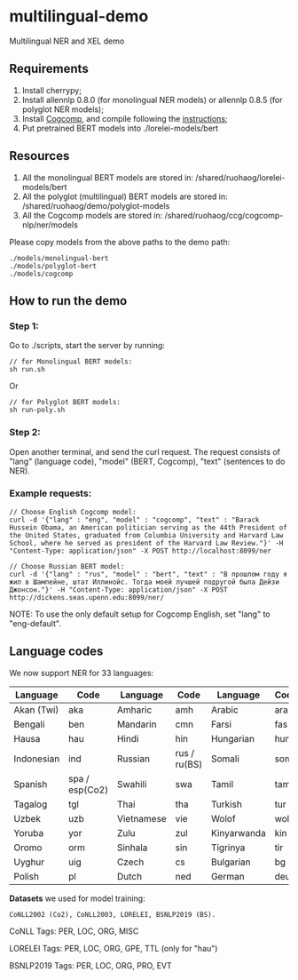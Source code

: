 # multilingual-demo
Multilingual NER and XEL demo
## Requirements
1. Install cherrypy;
2. Install allennlp 0.8.0 (for monolingual NER models) or allennlp 0.8.5 (for polyglot NER models);
3. Install [Cogcomp](https://github.com/CogComp/cogcomp-nlp), and compile following the [instructions](https://github.com/CogComp/cogcomp-nlp/blob/master/ner/README.md);
4. Put pretrained BERT models into ./lorelei-models/bert


## Resources
1. All the monolingual BERT models are stored in: /shared/ruohaog/lorelei-models/bert
2. All the polyglot (multilingual) BERT models are stored in: /shared/ruohaog/demo/polyglot-models
3. All the Cogcomp models are stored in: /shared/ruohaog/ccg/cogcomp-nlp/ner/models

Please copy models from the above paths to the demo path:
```
./models/monolingual-bert
./models/polyglot-bert
./models/cogcomp
```


## How to run the demo
### Step 1:
Go to ./scripts, start the server by running:

```
// for Monolingual BERT models:
sh run.sh
```
Or
```
// for Polyglot BERT models:
sh run-poly.sh
```

### Step 2:
Open another terminal, and send the curl request. The request consists of "lang" (language code), "model" (BERT, Cogcomp), "text" (sentences to do NER). 

### Example requests:
```
// Choose English Cogcomp model:
curl -d '{"lang" : "eng", "model" : "cogcomp", "text" : "Barack Hussein Obama, an American politician serving as the 44th President of the United States, graduated from Columbia University and Harvard Law School, where he served as president of the Harvard Law Review."}' -H "Content-Type: application/json" -X POST http://localhost:8099/ner

// Choose Russian BERT model:
curl -d '{"lang" : "rus", "model" : "bert", "text" : "В прошлом году я жил в Шампейне, штат Иллинойс. Тогда моей лучшей подругой была Дейзи Джонсон."}' -H "Content-Type: application/json" -X POST http://dickens.seas.upenn.edu:8099/ner/
```

NOTE: To use the only default setup for Cogcomp English, set "lang" to "eng-default".



## Language codes
We now support NER for 33 languages:
<!-- mdformat off(no table) -->

| Language   | Code       | Language   | Code       | Language   | Code       |
|----------  | ---------- | ---------- | ---------- | ---------- | ---------- |
| Akan (Twi) | aka        | Amharic    | amh        |  Arabic    | ara    |
| Bengali    | ben    | Mandarin     | cmn     | Farsi     | fas    |
| Hausa      | hau    | Hindi        | hin     | Hungarian | hun |
| Indonesian   | ind    | Russian   | rus / ru(BS)    | Somali     | som   |
| Spanish    | spa / esp(Co2)     |  Swahili    |  swa     | Tamil   | tam  |
| Tagalog       | tgl    | Thai    | tha    | Turkish    |  tur    |
| Uzbek       | uzb    | Vietnamese    | vie    | Wolof    |  wol    |
| Yoruba       | yor    | Zulu    | zul    | Kinyarwanda    |  kin    |
| Oromo | orm | Sinhala | sin | Tigrinya| tir |
| Uyghur | uig  | Czech | cs |  Bulgarian | bg |
|  Polish | pl | Dutch | ned | German | deu |

<!-- mdformat on -->


**Datasets** we used for model training:
```
CoNLL2002 (Co2), CoNLL2003, LORELEI, BSNLP2019 (BS).
```
CoNLL Tags: PER, LOC, ORG, MISC

LORELEI Tags: PER, LOC, ORG, GPE, TTL (only for "hau")

BSNLP2019 Tags: PER, LOC, ORG, PRO, EVT

